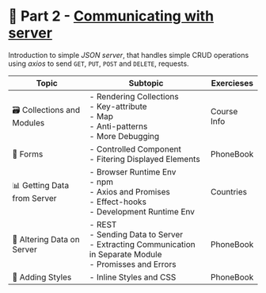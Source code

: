 # 📱 Part 2 - [Communicating with server](https://fullstackopen.com/en/part1)

Introduction to simple _JSON server_, that handles simple CRUD operations using _axios_ to send `GET`, `PUT`, `POST` and `DELETE`, requests.



|Topic| Subtopic | Exercieses|
| --- | --- | --- |
| 🗃 Collections and Modules | - Rendering Collections <br/> - Key-attribute <br/> - Map </br> - Anti-patterns <br/> - More Debugging | Course Info |
| 📄 Forms | - Controlled Component <br/> - Fitering Displayed Elements | PhoneBook |
| 📊 Getting Data from Server | - Browser Runtime Env <br/> - npm <br/> - Axios and Promises <br/> - Effect-hooks <br/> - Development Runtime Env | Countries |
| 🧮 Altering Data on Server | - REST <br/> - Sending Data to Server <br/> - Extracting Communication in Separate Module <br/> - Promisses and Errors | PhoneBook |
| 🎨 Adding Styles | - Inline Styles and CSS | PhoneBook |